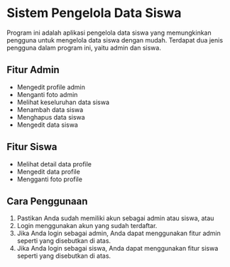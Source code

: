 # Sistem Pengelola Data Siswa

Program ini adalah aplikasi pengelola data siswa yang memungkinkan pengguna untuk mengelola data siswa dengan mudah. Terdapat dua jenis pengguna dalam program ini, yaitu admin dan siswa.

## Fitur Admin
- Mengedit profile admin
- Menganti foto admin
- Melihat keseluruhan data siswa
- Menambah data siswa
- Menghapus data siswa
- Mengedit data siswa

## Fitur Siswa
- Melihat detail data profile
- Mengedit data profile
- Mengganti foto profile

## Cara Penggunaan
1. Pastikan Anda sudah memiliki akun sebagai admin atau siswa, atau
2. Login menggunakan akun yang sudah terdaftar.
3. Jika Anda login sebagai admin, Anda dapat menggunakan fitur admin seperti yang disebutkan di atas.
4. Jika Anda login sebagai siswa, Anda dapat menggunakan fitur siswa seperti yang disebutkan di atas.
